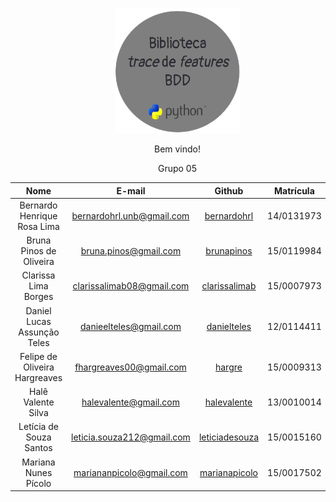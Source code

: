 <!-- For full documentation visit [mkdocs.org](http://mkdocs.org). -->

<style> p { text-align: center; text-indent: 30px; } </style>

<p align="center">
  <img src="img/mini-logo.png" width="200px" height="200px"/></p>

<p align="center">
Bem vindo!
</p>

<p align="center">
Grupo 05
</p>

|               **Nome**            |    **E-mail**     |    **Github**   | **Matrícula**  |
| :---------------------------: | :----------: |:----------:| :----------:|
|  Bernardo Henrique Rosa Lima  | bernardohrl.unb@gmail.com |  [bernardohrl](https://github.com/bernardohrl) | 14/0131973 |
|    Bruna Pinos de Oliveira    | bruna.pinos@gmail.com |[brunapinos](https://github.com/brunapinos) | 15/0119984 |
|     Clarissa Lima Borges      | clarissalimab08@gmail.com | [clarissalimab](https://github.com/clarissalimab)|  15/0007973 |
|  Daniel Lucas Assunção Teles  | danieelteles@gmail.com |[danielteles](https://github.com/danielteles)|  12/0114411 |
| Felipe de Oliveira Hargreaves | fhargreaves00@gmail.com | [hargre](https://github.com/Hargre) |  15/0009313 |
|      Halê Valente Silva       | halevalente@gmail.com |[halevalente](https://github.com/halevalente)|  13/0010014 |
|    Letícia de Souza Santos    | leticia.souza212@gmail.com| [leticiadesouza](https://github.com/leticiadesouza)|  15/0015160 |
|     Mariana Nunes Pícolo      | mariananpicolo@gmail.com | [marianapicolo](https://github.com/MarianaPicolo)| 15/0017502 |
